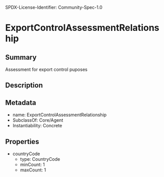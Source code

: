 SPDX-License-Identifier: Community-Spec-1.0

# ExportControlAssessmentRelationship

## Summary

Assessment for export control puposes

## Description


## Metadata

- name: ExportControlAssessmentRelationship
- SubclassOf: Core/Agent
- Instantiability: Concrete

## Properties


- countryCode
  - type: CountryCode
  - minCount: 1
  - maxCount: 1